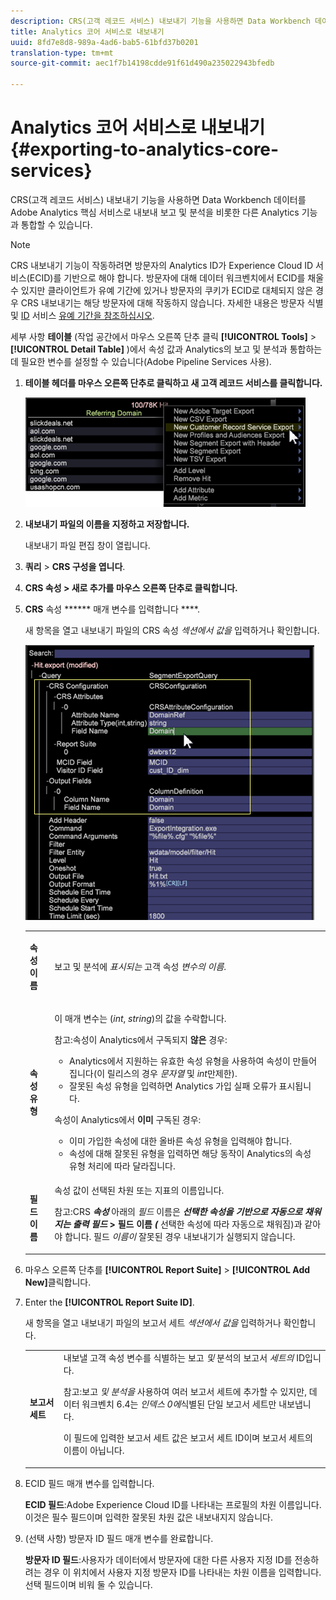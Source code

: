 ```yaml
---
description: CRS(고객 레코드 서비스) 내보내기 기능을 사용하면 Data Workbench 데이터를 Adobe Analytics 핵심 서비스로 내보내 보고 및 분석을 비롯한 다른 Analytics 기능과 통합할 수 있습니다.
title: Analytics 코어 서비스로 내보내기
uuid: 8fd7e8d8-989a-4ad6-bab5-61bfd37b0201
translation-type: tm+mt
source-git-commit: aec1f7b14198cdde91f61d490a235022943bfedb

---
```



# Analytics 코어 서비스로 내보내기{#exporting-to-analytics-core-services}

CRS(고객 레코드 서비스) 내보내기 기능을 사용하면 Data Workbench 데이터를 Adobe Analytics 핵심 서비스로 내보내 보고 및 분석을 비롯한 다른 Analytics 기능과 통합할 수 있습니다.

>[!NOTE]
>
>CRS 내보내기 기능이 작동하려면 방문자의 Analytics ID가 Experience Cloud ID 서비스(ECID)를 기반으로 해야 합니다. 방문자에 대해 데이터 워크벤치에서 ECID를 채울 수 있지만 클라이언트가 유예 기간에 있거나 방문자의 쿠키가 ECID로 대체되지 않은 경우 CRS 내보내기는 해당 방문자에 대해 작동하지 않습니다. 자세한 내용은 방문자 식별 및 [ID](https://docs.adobe.com/content/help/en/analytics/export/analytics-data-feed/data-feed-contents/datafeeds-visid.html) 서비스 [유예 기간을 참조하십시오](https://docs.adobe.com/content/help/en/id-service/using/reference/analytics-reference/grace-period.html).

세부 사항 **테이블** (작업 공간에서 마우스 오른쪽 단추 클릭 **[!UICONTROL Tools]** > **[!UICONTROL Detail Table]** )에서 속성 값과 Analytics의 보고 및 분석과 통합하는 데 필요한 변수를 설정할 수 있습니다(Adobe Pipeline Services 사용).

1. **테이블 헤더를 마우스 오른쪽 단추로 클릭하고 새 고객 레코드 서비스를 클릭합니다.**

   ![](assets/6_4_CRS.png)

1. **내보내기 파일의 이름을 지정하고 저장합니다.**

   내보내기 파일 편집 창이 열립니다.

1. **쿼리** > **CRS 구성을 엽니다**.
1. **CRS 속성 > 새로 추가를 마우스 오른쪽 단추로 클릭합니다.**
1. **CRS** 속성 ****** 매개 변수를 입력합니다 ****.

   새 항목을 열고 내보내기 파일의 CRS 속성 *섹션에서 값을* 입력하거나 확인합니다.

   ![](assets/6_4_CRS1.png)

   <table id="table_8156A2C66C0E41D381C31F1082CCA479"> 
    <tbody> 
      <tr> 
      <td colname="col1"> <p><b>속성 이름</b> </p> </td> 
      <td colname="col2">보고 및 분석에 <i>표시되는</i> 고객 속성 <i>변수의 이름</i>. </td> 
      </tr> 
      <tr> 
      <td colname="col1"><b>속성 유형</b> </td> 
      <td colname="col2"> <p>이 매개 변수는 (<i>int</i>, <i>string</i>)의 값을 수락합니다. </p> <p>참고:속성이 Analytics에서 구독되지 <b>않은</b> 경우: <p> 
      <ul id="ul_B77BF6FDA3FB4F1BBF9380C2FD938270"> 
       <li id="li_3D099456AF6B4103B227D841C81AB936">Analytics에서 지원하는 유효한 속성 유형을 사용하여 속성이 만들어집니다(이 릴리스의 경우 <i>문자열</i> 및 <i>int</i>만제한). </li> 
       <li id="li_EA1DBDB2E6BE49278C6CD6A5503EDC8A">잘못된 속성 유형을 입력하면 Analytics 가입 실패 오류가 표시됩니다. </li> 
      </ul> </p> <p>속성이 Analytics에서 <b>이미</b> 구독된 경우: </p> <p> 
      <ul id="ul_16415B639F1C49A5AE9932C128184171"> 
       <li id="li_83C90D44FE5C4D979DEA786660C7F3EC">이미 가입한 속성에 대한 올바른 속성 유형을 입력해야 합니다. </li> 
       <li id="li_02C5024E335C4C59B4F7B0084232CC24">속성에 대해 잘못된 유형을 입력하면 해당 동작이 Analytics의 속성 유형 처리에 따라 달라집니다. </li> 
      </ul> </p> </p> </td> 
      </tr> 
      <tr> 
      <td colname="col1"> <p><b>필드 이름</b> </p> </td> 
      <td colname="col2">속성 값이 선택된 차원 또는 지표의 이름입니다. <p>참고:CRS <i><b>속성</b></i> 아래의 <i>필드</i> 이름은 <b><i>선택한 속성을 기반으로 자동으로 채워지는 출력 필드</i> &gt; 필드 이름 <i>(</i></b> 선택한 속성에 따라 자동으로 채워짐)과 같아야 합니다. 필드 <i>이름이</i> 잘못된 경우 내보내기가 실행되지 않습니다. </p> </td> 
      </tr> 
    </tbody> 
   </table>

1. 마우스 오른쪽 단추를 **[!UICONTROL Report Suite]** > **[!UICONTROL Add New]**&#x200B;클릭합니다.
1. Enter the **[!UICONTROL Report Suite ID]**.

   새 항목을 열고 내보내기 파일의 보고서 세트 *섹션에서 값을* 입력하거나 확인합니다.

   <table id="table_A3279CADB74C441DA2E062E2123CE9D4"> 
    <tbody> 
      <tr> 
      <td colname="col1"><b>보고서 세트</b> </td> 
      <td colname="col2">내보낼 고객 속성 변수를 식별하는 보고 <i>및</i> 분석의 보고서 <i>세트의</i> ID입니다. <p> <p>참고:보고 <i>및 분석을</i> 사용하여 여러 보고서 세트에 추가할 수 있지만, 데이터 워크벤치 6.4는 <i>인덱스 0에</i>식별된 단일 보고서 세트만 내보냅니다. <p>이 필드에 입력한 보고서 세트 값은 보고서 세트 ID이며 보고서 세트의 이름이 아닙니다. </p> </p> </p> </td> 
      </tr> 
    </tbody> 
   </table>

1. ECID 필드 매개 변수를 입력합니다.

   **ECID 필드**:Adobe Experience Cloud ID를 나타내는 프로필의 차원 이름입니다. 이것은 필수 필드이며 입력한 잘못된 차원 값은 내보내지지 않습니다.

1. (선택 사항) 방문자 ID 필드 매개 변수를 완료합니다.

   **방문자 ID 필드**:사용자가 데이터에서 방문자에 대한 다른 사용자 지정 ID를 전송하려는 경우 이 위치에서 사용자 지정 방문자 ID를 나타내는 차원 이름을 입력합니다. 선택 필드이며 비워 둘 수 있습니다.

